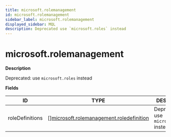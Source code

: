 ```yaml
---
title: microsoft.rolemanagement
id: microsoft.rolemanagement
sidebar_label: microsoft.rolemanagement
displayed_sidebar: MQL
description: Deprecated use `microsoft.roles` instead
---
```


# microsoft.rolemanagement

**Description**

Deprecated: use `microsoft.roles` instead

**Fields**

| ID              | TYPE                                                                                            | DESCRIPTION                               |
| --------------- | ----------------------------------------------------------------------------------------------- | ----------------------------------------- |
| roleDefinitions | &#91;&#93;[microsoft.rolemanagement.roledefinition](microsoft.rolemanagement.roledefinition.md) | Deprecated: use `microsoft.roles` instead |
